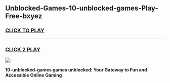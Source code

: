 
## Unblocked-Games-10-unblocked-games-Play-Free-bxyez
<h3>
<a href="https://premium76.site?title=10-unblocked-games&ref=10A">CLICK TO PLAY</a></h3>
<hr>

<h3>
<a href="https://premium76.site?title=10-unblocked-games&ref=10A">CLICK 2 PLAY</a>
  
</h3>

<a href="https://premium76.site?title=10-unblocked-games&ref=10A"><img src="https://clearcache.store/games.png"></a>


**10-unblocked-games games unblocked: Your Gateway to Fun and Accessible Online Gaming**
